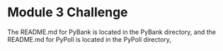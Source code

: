 # Module 3 Challenge

The README.md for PyBank is located in the PyBank directory, and the README.md for PyPoll is located in the PyPoll directory,